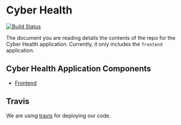 # Cyber Health

[![Build Status](https://travis-ci.org/WeAreSnook/cyber-health-frontend.svg?branch=develop)](https://travis-ci.org/WeAreSnook/cyber-health-frontend)

The document you are reading details the contents of the repo for the Cyber Health application. Currently, it only includes the `frontend` application.

## Cyber Health Application Components

* [Frontend](frontend/README.MD)

## Travis

We are using [travis](TRAVIS.MD) for deploying our code.
